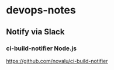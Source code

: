 # devops-notes

## Notify via Slack

### ci-build-notifier Node.js

https://github.com/novalu/ci-build-notifier
